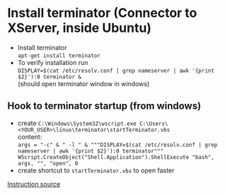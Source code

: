 # Install terminator (Connector to XServer, inside Ubuntu)
* Install terminator  
  `apt-get install terminator`
* To verify installation run  
  `DISPLAY=$(cat /etc/resolv.conf | grep nameserver | awk '{print $2}'):0 terminator &`  
  (should open terminator window in windows)
## Hook to terminator startup (from windows)
* create `C:\Windows\System32\wscript.exe C:\Users\<YOUR_USER>\linux\terminator\startTerminator.vbs`  
  content:  
  ``
    args = "-c" & " -l " & """DISPLAY=$(cat /etc/resolv.conf | grep nameserver | awk '{print $2}'):0 terminator"""
    WScript.CreateObject("Shell.Application").ShellExecute "bash", args, "", "open", 0
  ``
* create shortcut to `startTerminator.vbs` to open faster

[Instruction source](https://medium.com/javarevisited/using-wsl-2-with-x-server-linux-on-windows-a372263533c3)

